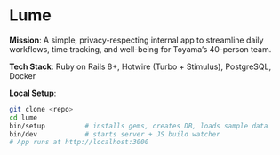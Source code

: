 # Lume

**Mission**: A simple, privacy-respecting internal app to streamline daily workflows, time tracking, and well-being for Toyama’s 40-person team.

**Tech Stack**: Ruby on Rails 8+, Hotwire (Turbo + Stimulus), PostgreSQL, Docker

**Local Setup**:
```bash
git clone <repo>
cd lume
bin/setup          # installs gems, creates DB, loads sample data
bin/dev            # starts server + JS build watcher
# App runs at http://localhost:3000
